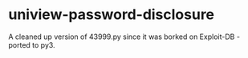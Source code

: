 # uniview-password-disclosure
A cleaned up version of 43999.py since it was borked on Exploit-DB - ported to py3.
